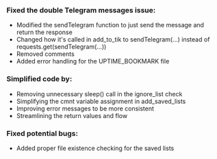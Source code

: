### Fixed the double Telegram messages issue:

- Modified the sendTelegram function to just send the message and return the response
- Changed how it's called in add_to_tik to sendTelegram(...) instead of requests.get(sendTelegram(...))
- Removed comments
- Added error handling for the UPTIME_BOOKMARK file

### Simplified code by:

- Removing unnecessary sleep() call in the ignore_list check
- Simplifying the cmnt variable assignment in add_saved_lists
- Improving error messages to be more consistent
- Streamlining the return values and flow

### Fixed potential bugs:

- Added proper file existence checking for the saved lists
